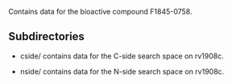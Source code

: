 Contains data for the bioactive compound F1845-0758.

## Subdirectories

- cside/ contains data for the C-side search space on rv1908c.

- nside/ contains data for the N-side search space on rv1908c.

